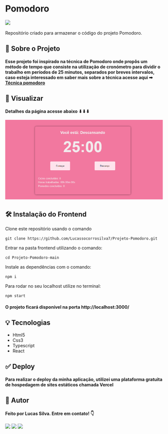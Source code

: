 # Pomodoro

<img src="https://camo.githubusercontent.com/27e3517cf4c3c96fac9ee3deeef712951524358251467c0141ff50835ed508d6/68747470733a2f2f696d672e736869656c64732e696f2f6769746875622f6c6963656e73652f6265617472697a6d616b6f77736b692f4465736166696f2d43616770656d696e692d32303232"/>

Repositório criado para armazenar o código do projeto Pomodoro.

## 💬 Sobre o Projeto

#### Esse projeto foi inspirado na técnica de Pomodoro onde propôs um método de tempo que consiste na utilização de cronómetro para dividir o trabalho em períodos de 25 minutos, separados por breves intervalos, caso esteja interessado em saber mais sobre a técnica acesse aqui ➡ [Técnica pomodoro](https://pt.wikipedia.org/wiki/T%C3%A9cnica_pomodoro)

## 👀 Visualizar

#### Detalhes da página acesse abaixo ⬇⬇⬇

<img src="./src/assets/image/Layout.PNG"/>

## 🛠️ Instalação do Frontend

Clone este repositório usando o comando

```
git clone https://github.com/Lucassocorrosilva7/Projeto-Pomodoro.git
```

Entrar na pasta frontend utilizando o comando:

```
cd Projeto-Pomodoro-main
```

Instale as dependências com o comando:

```
npm i
```

Para rodar no seu localhost utilize no terminal:

```
npm start
```

#### O projeto ficará disponível na porta http://localhost:3000/

## 💡 Tecnologias

- Html5
- Css3
- Typescript
- React

## ✅ Deploy

#### Para realizar o deploy da minha aplicação, utilizei uma plataforma gratuita de hospedagem de sites estáticos chamada Vercel

## 👤 Autor

#### Feito por Lucas Silva. Entre em contato! 👇

<a href="https://lucas-bio.netlify.app/"><img src="https://img.shields.io/badge/Portfólio-6d28d9?style=for-the-badge&logo=&logoColor=white" target="_blank"></a>
<a href="https://www.linkedin.com/in/luquinhasssilva/"><img src="https://img.shields.io/badge/LinkedIn-0077B5?style=for-the-badge&logo=linkedin&logoColor=white" target="_blank"></a>
<a href="mailto:someone@lucassocorrosilva@gmail.com"><img src="https://img.shields.io/badge/Gmail-D14836?style=for-the-badge&logo=gmail&logoColor=white" target="_blank"></a>
